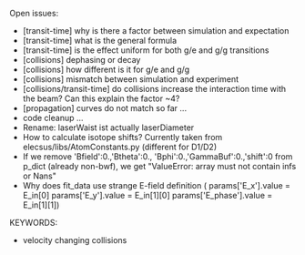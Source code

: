 Open issues:
- [transit-time] why is there a factor between simulation and expectation
- [transit-time] what is the general formula
- [transit-time] is the effect uniform for both g/e and g/g transitions
- [collisions] dephasing or decay
- [collisions] how different is it for g/e and g/g
- [collisions] mismatch between simulation and experiment
- [collisions/transit-time] do collisions increase the interaction time with the beam? Can this explain the factor ~4?
- [propagation] curves do not match so far
...
- code cleanup
...
- Rename: laserWaist ist actually laserDiameter
- How to calculate isotope shifts? Currently taken from elecsus/libs/AtomConstants.py (different for D1/D2)
- If we remove 'Bfield':0.,'Btheta':0., 'Bphi':0.,'GammaBuf':0.,'shift':0 from p_dict (already non-bwf),
  we get "ValueError: array must not contain infs or Nans"
- Why does fit_data use strange E-field definition (
    params['E_x'].value = E_in[0]
	params['E_y'].value = E_in[1][0]
	params['E_phase'].value = E_in[1][1])








KEYWORDS:
- velocity changing collisions